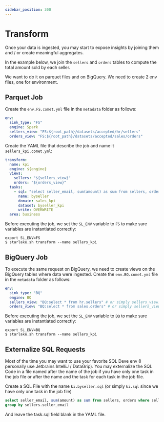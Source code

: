 ```yaml
---
sidebar_position: 300
---
```


# Transform

Once your data is ingested, you may start to expose insights by joining them and / or create meaningful aggregates.

In the example below, we join the `sellers` and `orders` tables to compute the total amount sold by each seller.

We want to do it on parquet files and on BigQuery. We need to create 2 env files, one for environment.

## Parquet Job

Create the `env.FS.comet.yml` file in the `metadata` folder as follows:

```yaml
env:
  sink_type: "FS"
  engine: Spark
  sellers_view: "FS:${root_path}/datasets/accepted/hr/sellers"
  orders_view: "FS:${root_path}/datasets/accepted/sales/orders"
```

Create the YAML file that describe the job and name it `sellers_kpi.comet.yml`:

```yaml
transform:
  name: kpi
  engine: ${engine}
  views:
    sellers: "${sellers_view}"
    orders: "${orders_view}"
  tasks:
    - sql: "select seller_email, sum(amount) as sum from sellers, orders where sellers.id = orders.seller_id group by sellers.seller_email"
      name: byseller
      domain: sales_kpi
      dataset: byseller_kpi
      write: OVERWRITE
  area: business
```

Before executing the job, we set the `SL_ENV` variable to `FS` to make sure variables are instantiated correctly:

````shell
export SL_ENV=FS
$ starlake.sh transform --name sellers_kpi
````

## BigQuery Job
To execute the same request on BigQuery, we need to create views on the BigQuery tables where data were ingested. 
Create the `env.BQ.comet.yml` file in the `metadata` folder as follows:

```yaml
env:
  sink_type: "BQ"
  engine: BQ
  sellers_view: "BQ:select * from hr.sellers" # or simply sellers_view: hr.sellers
  orders_view: "BQ:select * from sales.orders" # or simply sellers_view: sales.orders
```

Before executing the job, we set the `SL_ENV` variable to `BQ` to make sure variables are instantiated correctly:

````shell
export SL_ENV=BQ
$ starlake.sh transform --name sellers_kpi
````

## Externalize SQL Requests

Most of the time you may want to use your favorite SQL Deve env (I personally use Jetbrains IntelliJ / DataGrip). 
You may externalize the SQL Code in a file named after the name of the job if you have only one task in the job file 
or after the name and the task for each task in the job file.

Create a SQL File with the name `ki.byseller.sql` (or simply `ki.sql` since we have only one task in the job file)
```sql
select seller_email, sum(amount) as sum from sellers, orders where sellers.id = orders.seller_id
group by sellers.seller_email
```

And leave the task.sql field blank in the YAML file. 

